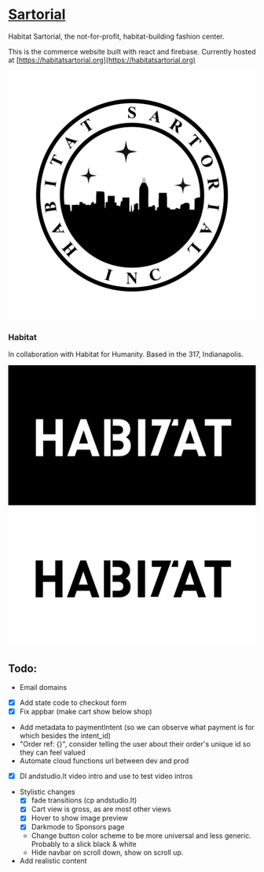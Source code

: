 # [Sartorial](https://habitatsartorial.org)

Habitat Sartorial, the not-for-profit, habitat-building fashion center.

This is the commerce website built with react and firebase. Currently hosted at [https://habitatsartorial.org](https://habitatsartorial.org)

![sartorial logo](public/images/HS_rotary.jpeg)

### Habitat

In collaboration with Habitat for Humanity. Based in the 317, Indianapolis.

![Sartorial](public/images/ha317at.001.jpeg)
![Sartorial](public/images/ha317at.002.jpeg)


## Todo:

- Email domains
- [x] Add state code to checkout form
- [x] Fix appbar (make cart show below shop)
- Add metadata to paymentIntent (so we can observe what payment is for which besides the intent_id)
- "Order ref: {}", consider telling the user about their order's unique id so they can feel valued
- Automate cloud functions url between dev and prod
- [x] Dl andstudio.lt video intro and use to test video intros
- Stylistic changes
  - [x] fade transitions (cp andstudio.lt)
  - [x] Cart view is gross, as are most other views
  - [x] Hover to show image preview
  - [x] Darkmode to Sponsors page
  - Change button color scheme to be more universal and less generic. Probably to a slick black & white
  - Hide navbar on scroll down, show on scroll up.
- Add realistic content

